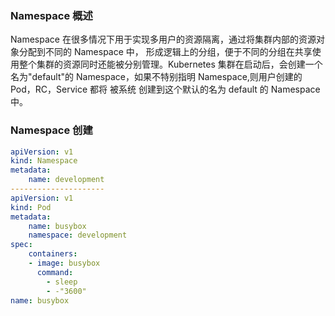 ### Namespace 概述

Namespace 在很多情况下用于实现多用户的资源隔离，通过将集群内部的资源对象分配到不同的 Namespace 中， 形成逻辑上的分组，便于不同的分组在共享使用整个集群的资源同时还能被分别管理。Kubernetes 集群在启动后，会创建一个名为"default"的 Namespace，如果不特别指明 Namespace,则用户创建的 Pod，RC，Service 都将 被系统 创建到这个默认的名为 default 的 Namespace 中。

### Namespace 创建

```yaml
apiVersion: v1 
kind: Namespace 
metadata:
	name: development
---------------------
apiVersion: v1 
kind: Pod 
metadata:
	name: busybox 
	namespace: development
spec:
    containers:
    - image: busybox 
      command:
        - sleep
        - -"3600"
name: busybox
```















